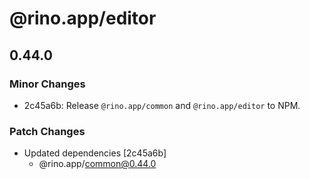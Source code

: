 # @rino.app/editor

## 0.44.0

### Minor Changes

-   2c45a6b: Release `@rino.app/common` and `@rino.app/editor` to NPM.

### Patch Changes

-   Updated dependencies [2c45a6b]
    -   @rino.app/common@0.44.0
